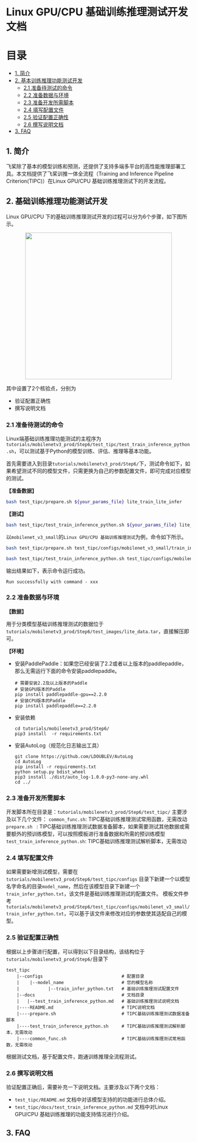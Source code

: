 # Linux GPU/CPU 基础训练推理测试开发文档

# 目录

- [1. 简介](#1)
- [2. 基本训练推理功能测试开发](#2)
    - [2.1 准备待测试的命令](#2.1)
    - [2.2 准备数据与环境](#2.2)
    - [2.3 准备开发所需脚本](#2.3)
    - [2.4 填写配置文件](#2.4)
    - [2.5 验证配置正确性](#2.5)
    - [2.6 撰写说明文档](#2.6)
- [3. FAQ](#3)

<a name="1"></a>

## 1. 简介

飞桨除了基本的模型训练和预测，还提供了支持多端多平台的高性能推理部署工具。本文档提供了飞桨训推一体全流程（Training and Inference Pipeline Criterion(TIPC)）在Linux GPU/CPU 基础训练推理测试下的开发流程。

<a name="2"></a>

## 2. 基础训练推理功能测试开发

Linux GPU/CPU 下的基础训练推理测试开发的过程可以分为6个步骤，如下图所示。

<div align="center">
    <img src="./images/test_linux_train_infer_python_pipeline.png" width="400">
</div>

其中设置了2个核验点，分别为

* 验证配置正确性
* 撰写说明文档

<a name="2.1"></a>

### 2.1 准备待测试的命令

Linux端基础训练推理功能测试的主程序为`tutorials/mobilenetv3_prod/Step6/test_tipc/test_train_inference_python.sh`，可以测试基于Python的模型训练、评估、推理等基本功能。

首先需要进入到目录`tutorials/mobilenetv3_prod/Step6/`下，测试命令如下，如果希望测试不同的模型文件，只需更换为自己的参数配置文件，即可完成对应模型的测试。

**【准备数据】**

```bash
bash test_tipc/prepare.sh ${your_params_file} lite_train_lite_infer
```

**【测试】**

```bash
bash test_tipc/test_train_inference_python.sh ${your_params_file} lite_train_lite_infer
```

以`mobilenet_v3_small`的`Linux GPU/CPU 基础训练推理测试`为例，命令如下所示。

```bash
bash test_tipc/prepare.sh test_tipc/configs/mobilenet_v3_small/train_infer_python.txt lite_train_lite_infer
```

```bash
bash test_tipc/test_train_inference_python.sh test_tipc/configs/mobilenet_v3_small/train_infer_python.txt lite_train_lite_infer
```

输出结果如下，表示命令运行成功。

```
Run successfully with command - xxx
```

<a name="2.2"></a>

### 2.2 准备数据与环境

**【数据】**

用于分类模型基础训练推理测试的数据位于`tutorials/mobilenetv3_prod/Step6/test_images/lite_data.tar`，直接解压即可。

**【环境】**

- 安装PaddlePaddle：如果您已经安装了2.2或者以上版本的paddlepaddle，那么无需运行下面的命令安装paddlepaddle。
    ```
    # 需要安装2.2及以上版本的Paddle
    # 安装GPU版本的Paddle
    pip install paddlepaddle-gpu==2.2.0
    # 安装CPU版本的Paddle
    pip install paddlepaddle==2.2.0
    ```

- 安装依赖
    ```
    cd tutorials/mobilenetv3_prod/Step6/
    pip3 install  -r requirements.txt
    ```

- 安装AutoLog（规范化日志输出工具）
    ```
    git clone https://github.com/LDOUBLEV/AutoLog
    cd AutoLog
    pip install -r requirements.txt
    python setup.py bdist_wheel
    pip3 install ./dist/auto_log-1.0.0-py3-none-any.whl
    cd ../
    ```

<a name="2.3"></a>

### 2.3 准备开发所需脚本

开发脚本所在目录是：`tutorials/mobilenetv3_prod/Step6/test_tipc/`
主要涉及以下几个文件：
`common_func.sh`: TIPC基础训练推理测试常用函数，无需改动
`prepare.sh `   : TIPC基础训练推理测试数据准备脚本，如果需要测试其他数据或需要额外的预训练模型，可以按照模板进行准备数据和所需的预训练模型
`test_train_inference_python.sh`: TIPC基础训练推理测试解析脚本，无需改动

<a name="2.4"></a>

### 2.4 填写配置文件

如果需要新增测试模型，需要在 `tutorials/mobilenetv3_prod/Step6/test_tipc/configs` 目录下新建一个以模型名字命名的目录`model_name`，然后在该模型目录下新建一个`train_infer_python.txt`，该文件是基础训练推理测试的配置文件。
模板文件参考`tutorials/mobilenetv3_prod/Step6/test_tipc/configs/mobilenet_v3_small/train_infer_python.txt`，可以基于该文件来修改对应的参数使其适配自己的模型。


<a name="2.5"></a>

### 2.5 验证配置正确性

根据以上步骤进行配置，可以得到以下目录结构，该结构位于`tutorials/mobilenetv3_prod/Step6/`目录下

```
test_tipc
    |--configs                              # 配置目录
    |    |--model_name                      # 您的模型名称
    |           |--train_infer_python.txt   # 基础训练推理测试配置文件
    |--docs                                 # 文档目录
    |   |--test_train_inference_python.md   # 基础训练推理测试说明文档
    |----README.md                          # TIPC说明文档
    |----prepare.sh                         # TIPC基础训练推理测试数据准备脚本
    |----test_train_inference_python.sh     # TIPC基础训练推理测试解析脚本，无需改动
    |----common_func.sh                     # TIPC基础训练推理测试常用函数，无需改动
```

根据测试文档，基于配置文件，跑通训练推理全流程测试。

<a name="2.6"></a>

### 2.6 撰写说明文档

验证配置正确后，需要补充一下说明文档。主要涉及以下两个文档：

- `test_tipc/README.md` 文档中对该模型支持的的功能进行总体介绍。
- `test_tipc/docs/test_train_inference_python.md` 文档中对Linux GPU/CPU 基础训练推理的功能支持情况进行介绍。

<a name="3"></a>

## 3. FAQ
